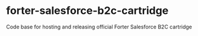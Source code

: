 # forter-salesforce-b2c-cartridge
Code base for hosting and releasing official Forter Salesforce B2C cartridge
